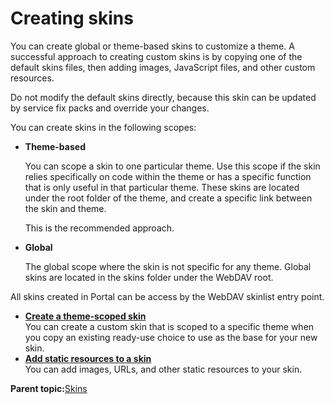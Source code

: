 # Creating skins

You can create global or theme-based skins to customize a theme. A successful approach to creating custom skins is by copying one of the default skins files, then adding images, JavaScript files, and other custom resources.

Do not modify the default skins directly, because this skin can be updated by service fix packs and override your changes.

You can create skins in the following scopes:

-   **Theme-based**

    You can scope a skin to one particular theme. Use this scope if the skin relies specifically on code within the theme or has a specific function that is only useful in that particular theme. These skins are located under the root folder of the theme, and create a specific link between the skin and theme.

    This is the recommended approach.

-   **Global**

    The global scope where the skin is not specific for any theme. Global skins are located in the skins folder under the WebDAV root.


All skins created in Portal can be access by the WebDAV skinlist entry point.

-   **[Create a theme-scoped skin](../dev-theme/themeopt_create_themescoped_skin.md)**  
You can create a custom skin that is scoped to a specific theme when you copy an existing ready-use choice to use as the base for your new skin.
-   **[Add static resources to a skin](../dev-theme/themeopt_cust_skinstatic.md)**  
You can add images, URLs, and other static resources to your skin.

**Parent topic:**[Skins](../dev-theme/themeopt_cust_scopeskin.md)

